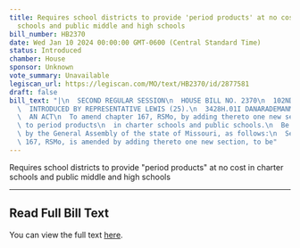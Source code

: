 ```yaml
---
title: Requires school districts to provide 'period products' at no cost in charter
  schools and public middle and high schools
bill_number: HB2370
date: Wed Jan 10 2024 00:00:00 GMT-0600 (Central Standard Time)
status: Introduced
chamber: House
sponsor: Unknown
vote_summary: Unavailable
legiscan_url: https://legiscan.com/MO/text/HB2370/id/2877581
draft: false
bill_text: "|\n  SECOND REGULAR SESSION\n  HOUSE BILL NO. 2370\n  102ND GENERAL ASSEMBLY\n\
  \  INTRODUCED BY REPRESENTATIVE LEWIS (25).\n  3428H.01I DANARADEMANMILLER,ChiefClerk\n\
  \  AN ACT\n  To amend chapter 167, RSMo, by adding thereto one new section relating\
  \ to period products\n  in charter schools and public schools.\n  Be it enacted\
  \ by the General Assembly of the state of Missouri, as follows:\n  Section A. Chapter\
  \ 167, RSMo, is amended by adding thereto one new section, to be"
---
```

Requires school districts to provide "period products" at no cost in charter schools and public middle and high schools

---

## Read Full Bill Text

You can view the full text [here](https://legiscan.com/MO/text/HB2370/id/2877581).
